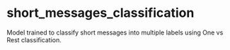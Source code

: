 # short_messages_classification
Model trained to classify short messages into multiple labels using One vs Rest classification.
